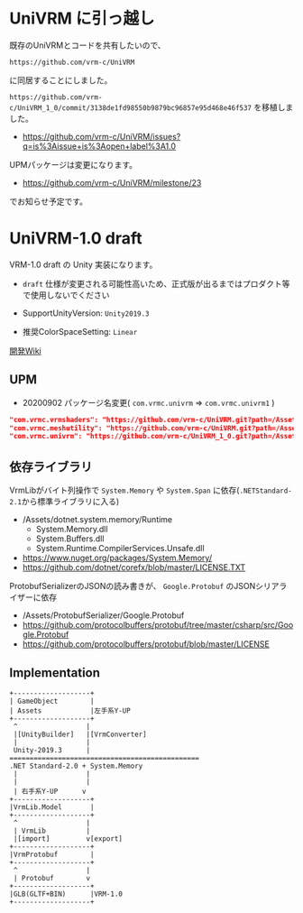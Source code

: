 # UniVRM に引っ越し

既存のUniVRMとコードを共有したいので、

`https://github.com/vrm-c/UniVRM`

に同居することにしました。

`https://github.com/vrm-c/UniVRM_1_0/commit/3138de1fd98550b9879bc96857e95d468e46f537` を移植しました。

* https://github.com/vrm-c/UniVRM/issues?q=is%3Aissue+is%3Aopen+label%3A1.0

UPMパッケージは変更になります。

* https://github.com/vrm-c/UniVRM/milestone/23

でお知らせ予定です。

# UniVRM-1.0 draft

VRM-1.0 draft の Unity 実装になります。

* `draft` 仕様が変更される可能性高いため、正式版が出るまではプロダクト等で使用しないでください

* SupportUnityVersion: `Unity2019.3`
* 推奨ColorSpaceSetting: `Linear`

[開発Wiki](https://github.com/vrm-c/UniVRM_1_0/wiki)

## UPM

* 20200902 パッケージ名変更( `com.vrmc.univrm` => `com.vrmc.univrm1` )

```json
"com.vrmc.vrmshaders": "https://github.com/vrm-c/UniVRM.git?path=/Assets/VRMShaders#v0.56.0",
"com.vrmc.meshutility": "https://github.com/vrm-c/UniVRM.git?path=/Assets/MeshUtility#v0.59.0",
"com.vrmc.univrm": "https://github.com/vrm-c/UniVRM_1_0.git?path=/Assets/Vrm10#__TAGNAME__", // __TAGNAME__ を適宜置き換え
```

## 依存ライブラリ

VrmLibがバイト列操作で `System.Memory` や `System.Span` に依存(`.NETStandard-2.1`から標準ライブラリに入る)

* /Assets/dotnet.system.memory/Runtime
    * System.Memory.dll
    * System.Buffers.dll
    * System.Runtime.CompilerServices.Unsafe.dll
* https://www.nuget.org/packages/System.Memory/
* https://github.com/dotnet/corefx/blob/master/LICENSE.TXT

ProtobufSerializerのJSONの読み書きが、 `Google.Protobuf` のJSONシリアライザーに依存

* /Assets/ProtobufSerializer/Google.Protobuf 
* https://github.com/protocolbuffers/protobuf/tree/master/csharp/src/Google.Protobuf 
* https://github.com/protocolbuffers/protobuf/blob/master/LICENSE

## Implementation

```
+-------------------+
| GameObject        |
| Assets            |左手系Y-UP
+-------------------+
 ^                 |
 |[UnityBuilder]   |[VrmConverter]
 |                 |
 Unity-2019.3      |
===============================================
.NET Standard-2.0 + System.Memory
 |                 |
 |                 |
 | 右手系Y-UP      v  
+-------------------+
|VrmLib.Model       |
+-------------------+
 ^                 |
 | VrmLib          |
 |[import]         v[export]
+-------------------+
|VrmProtobuf        |
+-------------------+
 ^                 |
 | Protobuf        v
+-------------------+
|GLB(GLTF+BIN)      |VRM-1.0
+-------------------+
```
